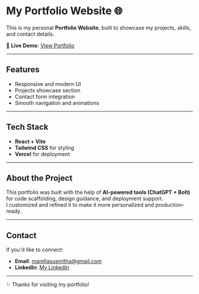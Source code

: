 # My Portfolio Website 🌐  

This is my personal **Portfolio Website**, built to showcase my projects, skills, and contact details.  

🔗 **Live Demo**: [View Portfolio](https://my-portfolio-nu-lake-22.vercel.app/)  

---

## Features
- Responsive and modern UI  
- Projects showcase section  
- Contact form integration  
- Smooth navigation and animations  

---

##  Tech Stack
- **React + Vite**  
- **Tailwind CSS** for styling  
- **Vercel** for deployment  

---

##  About the Project
This portfolio was built with the help of **AI-powered tools (ChatGPT + Bolt)** for code scaffolding, design guidance, and deployment support.  
I customized and refined it to make it more personalized and production-ready.  

---

## Contact
If you'd like to connect:  
- **Email**: marellasusmitha@gmail.com  
- **LinkedIn**: [My LinkedIn](https://www.linkedin.com/in/marellasusmitha)  

---
✨ Thanks for visiting my portfolio!
